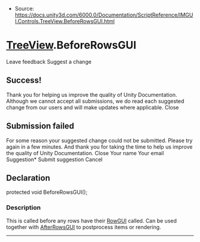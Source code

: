 * Source: https://docs.unity3d.com/6000.0/Documentation/ScriptReference/IMGUI.Controls.TreeView.BeforeRowsGUI.html

#  [TreeView](https://docs.unity3d.com/6000.0/Documentation/ScriptReference/IMGUI.Controls.TreeView.html).BeforeRowsGUI
Leave feedback
Suggest a change
## Success!
Thank you for helping us improve the quality of Unity Documentation. Although we cannot accept all submissions, we do read each suggested change from our users and will make updates where applicable.
Close
## Submission failed
For some reason your suggested change could not be submitted. Please <a>try again</a> in a few minutes. And thank you for taking the time to help us improve the quality of Unity Documentation.
Close
Your name Your email Suggestion* Submit suggestion
Cancel
## Declaration
protected void BeforeRowsGUI(); 
### Description
This is called before any rows have their [RowGUI](https://docs.unity3d.com/6000.0/Documentation/ScriptReference/IMGUI.Controls.TreeView.RowGUI.html) called.
Can be used together with [AfterRowsGUI](https://docs.unity3d.com/6000.0/Documentation/ScriptReference/IMGUI.Controls.TreeView.AfterRowsGUI.html) to postprocess items or rendering.
* * *
